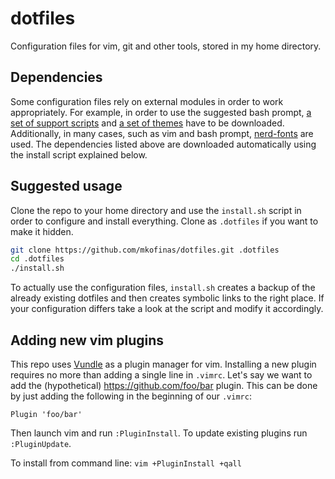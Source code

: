 # dotfiles
Configuration files for vim, git and other tools, stored in my home directory.

## Dependencies
Some configuration files rely on external modules in order to work
appropriately. For example, in order to use the suggested bash prompt,
[a set of support scripts](https://github.com/mkofinas/prompt-support)
and [a set of themes](https://github.com/mkofinas/bash-themes) have to be
downloaded. Additionally, in many cases, such as vim and bash prompt,
[nerd-fonts](https://github.com/ryanoasis/nerd-fonts) are used. The dependencies
listed above are downloaded automatically using the install script explained
below.

## Suggested usage
Clone the repo to your home directory and use the `install.sh` script in order to configure and install everything.
 Clone as `.dotfiles` if you want to make it hidden.

```sh
git clone https://github.com/mkofinas/dotfiles.git .dotfiles
cd .dotfiles
./install.sh
```

To actually use the configuration files, `install.sh` creates a backup of the
already existing dotfiles and then creates symbolic links to the right place.
 If your configuration differs take a look at the script and modify it accordingly.

## Adding new vim plugins
This repo uses [Vundle](https://github.com/VundleVim/Vundle.vim) as a plugin manager for vim.
 Installing a new plugin requires no more than adding a single line in `.vimrc`.
 Let's say we want to add the (hypothetical) https://github.com/foo/bar plugin.
 This can be done by just adding the following in the beginning of our `.vimrc`:
```vim
Plugin 'foo/bar'
```

Then launch vim and run `:PluginInstall`. To update existing plugins run `:PluginUpdate`.

To install from command line: `vim +PluginInstall +qall`
